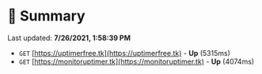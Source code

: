 # 📖 Summary
Last updated: **7/26/2021, 1:58:39 PM**

- `GET` [https://uptimerfree.tk](https://uptimerfree.tk) - **Up** (5315ms)
- `GET` [https://monitoruptimer.tk](https://monitoruptimer.tk) - **Up** (4074ms)
